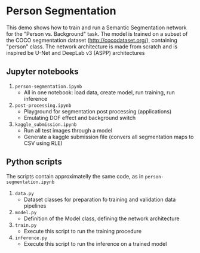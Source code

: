 
# Person Segmentation

This demo shows how to train and run a Semantic Segmentation network for the "Person vs. Background" task.
The model is trained on a subset of the COCO segmentation dataset (http://cocodataset.org/), containing "person" class.
The network architecture is made from scratch and is inspired be U-Net and DeepLab v3 (ASPP) architectures

## Jupyter notebooks

1. `person-segmentation.ipynb`
    * All in one notebook: load data, create model, run training, run inference
2. `post-processing.ipynb`
    * Playground for segmentation post processing (applications)
    * Emulating DOF effect and background switch
2. `kaggle_submission.ipynb`
    * Run all test images through a model
    * Generate a kaggle submission file (convers all segmentation maps to CSV using RLE)

## Python scripts

The scripts contain approximatelly the same code, as in `person-segmentation.ipynb`

1. `data.py`
    * Dataset classes for preparation fo training and validation data pipelines
2. `model.py`
    * Definition of the Model class, defining the network architecture
3. `train.py`
    * Execute this script to run the training procedure
4. `inference.py`
    * Execute this script to run the inference on a trained model
